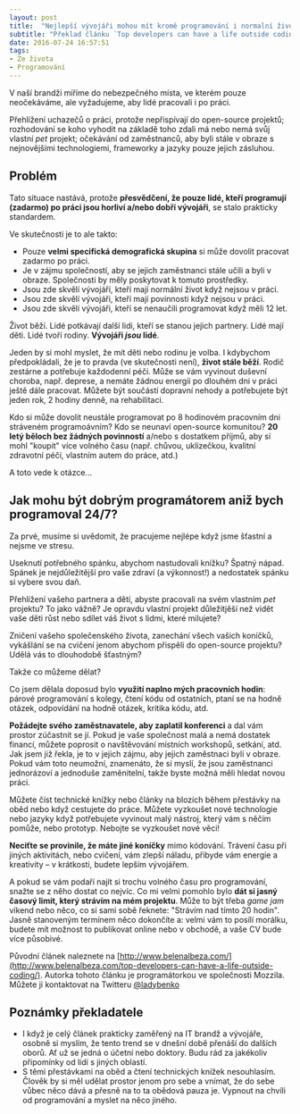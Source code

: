 ```yaml
---
layout: post
title:  "Nejlepší vývojáři mohou mít kromě programování i normalní život"
subtitle: "Překlad článku `Top developers can have a life outside coding`"
date: 2016-07-24 16:57:51
tags:
- Ze života
- Programování
---
```


V naší brandži míříme do nebezpečného místa, ve kterém pouze neočekáváme, ale vyžadujeme, aby lidé pracovali i po práci.

Přehlížení uchazečů o práci, protože nepřispívají do open-source projektů; rozhodování se koho vyhodit na základě toho zdali má nebo nemá svůj vlastní *pet* projekt; očekávání od zaměstnanců, aby byli stále v obraze s nejnovějšími technologiemi, frameworky a jazyky pouze jejich zásluhou.

## Problém
Tato situace nastává, protože **přesvědčení, že pouze lidé, kteří programují (zadarmo) po práci jsou horliví a/nebo dobří vývojáři**, se stalo prakticky standardem.

Ve skutečnosti je to ale takto:

- Pouze **velmi specifická demografická skupina** si může dovolit pracovat zadarmo po práci.
- Je v zájmu společností, aby se jejich zaměstnanci stále učili a byli v obraze. Společnosti by měly poskytovat k tomuto prostředky.
- Jsou zde skvělí vývojáří, kteří mají normální život když nejsou v práci.
- Jsou zde skvělí vývojáři, kteří mají povinnosti když nejsou v práci.
- Jsou zde skvělí vývojáři, kteří se nenaučili programovat když měli 12 let.

Život běží. Lidé potkávají další lidi, kteří se stanou jejich partnery. Lidé mají děti. Lidé tvoří rodiny. **Vývojáři *jsou* lidé**.

Jeden by si mohl myslet, že mít děti nebo rodinu je volba. I kdybychom předpokládali, že je to pravda (ve skutečnosti není), **život stále běží**. Rodič zestárne a potřebuje každodenní péči. Může se vám vyvinout duševní choroba, např. deprese, a nemáte žádnou energii po dlouhém dni v práci ještě dále pracovat. Můžete být součástí dopravní nehody a potřebujete být jeden rok, 2 hodiny denně, na rehabilitaci.

Kdo si může dovolit neustále programovat po 8 hodinovém pracovním dni stráveném programoávním? Kdo se neunaví open-source komunitou? **20 letý běloch bez žádných povinností** a/nebo s dostatkem příjmů, aby si mohl "koupit" více volného času (např. chůvou, uklízečkou, kvalitní zdravotní péčí, vlastním autem do práce, atd.)

A toto vede k otázce...

## Jak mohu být dobrým programátorem aniž bych programoval 24/7?

Za prvé, musíme si uvědomit, že pracujeme nejlépe když jsme šťastní a nejsme ve stresu.

Useknutí potřebného spánku, abychom nastudovali knížku? Špatný nápad. Spánek je nejdůležitější pro vaše zdraví (a výkonnost!) a nedostatek spánku si vybere svou daň.

Přehlížení vašeho partnera a dětí, abyste pracovali na svém vlastním *pet* projektu? To jako vážně? Je opravdu vlastní projekt důležitjěší než vidět vaše děti růst nebo sdílet váš život s lidmi, které milujete?

Zničení vašeho společenského života, zanechání všech vašich koníčků, vykášlání se na cvičení jenom abychom přispěli do open-source projektu? Udělá vás to dlouhodobě šťastným?

Takže co můžeme dělat?

Co jsem dělala doposud bylo **využití naplno mých pracovních hodin**: párové programování s kolegy, čtení kódu od ostatních, ptaní se na hodně otázek, odpovídání na hodně otázek, kritika kódu, atd.

**Požádejte svého zaměstnavatele, aby zaplatil konferenci** a dal vám prostor zúčastnit se jí. Pokud je vaše společnost malá a nemá dostatek financí, můžete poprosit o navštěvování místních workshopů, setkání, atd. Jak jsem již řekla, je to v jejich zájmu, aby jejich zaměstnaci byli v obraze. Pokud vám toto neumožní, znamenáto, že si myslí, že jsou zaměstnanci jednorázoví a jednoduše zaměnitelní, takže byste možná měli hledat novou práci.

Můžete číst technické knížky nebo články na blozích během přestávky na oběd nebo když cestujete do práce. Můžete vyzkoušet nové technologie nebo jazyky když potřebujete vyvinout malý nástroj, který vám s něčím pomůže, nebo prototyp. Nebojte se vyzkoušet nové věci!

**Neciťte se provinile, že máte jiné koníčky** mimo kódování. Trávení času při jiných aktivitách, nebo cvičení, vám zlepší náladu, přibyde vám energie a kreativity – v krátkosti, budete lepším vývojářem.

A pokud se vám podaří najít si trochu volného času pro programování, snažte se z něho dostat co nejvíc. Co mi velmi pomohlo bylo **dát si jasný časový limit, který strávím na mém projektu**. Může to být třeba *game jam* víkend nebo něco, co si sami sobě řeknete: "Strávím nad tímto 20 hodin". Jasně stanoveným termínem něco dokončíte a: velmi vám to posílí morálku, budete mít možnost to publikovat online nebo v obchodě, a vaše CV bude více působivé.

Původní článek naleznete na [http://www.belenalbeza.com/](http://www.belenalbeza.com/top-developers-can-have-a-life-outside-coding/).
Autorka tohoto článku je programátorkou ve společnosti Mozzila. Můžete ji kontaktovat na Twitteru [@ladybenko](https://twitter.com/ladybenko)

## Poznámky překladatele
- I když je celý článek prakticky zaměřený na IT brandž a vývojáře, osobně si myslím, že tento trend se v dnešní době přenáší do dalších oborů. Ať už se jedná o účetní nebo doktory. Budu rád za jakékoliv připomínky od lidí s jiných oblastí.
- S těmi přestávkami na oběd a čtení technických knížek nesouhlasím. Člověk by si měl udělat prostor jenom pro sebe a vnímat, že do sebe vůbec něco dává a přesně na to ta obědová pauza je. Vypnout na chvíli od programování a myslet na něco jiného.
